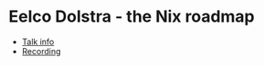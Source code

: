 # Eelco Dolstra - the Nix roadmap

* [Talk info]()
* [Recording](https://www.youtube.com/watch?v=8M6yvJC00J4)
